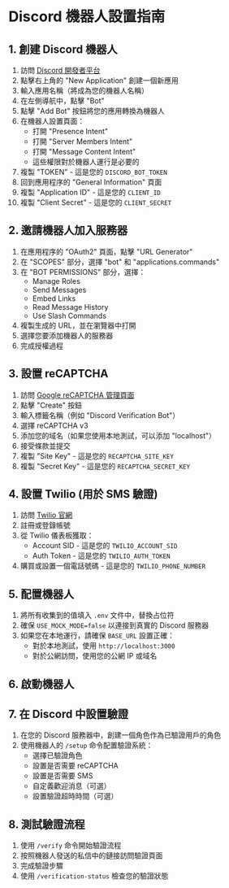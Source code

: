 # Discord 機器人設置指南

## 1. 創建 Discord 機器人

1. 訪問 [Discord 開發者平台](https://discord.com/developers/applications)
2. 點擊右上角的 "New Application" 創建一個新應用
3. 輸入應用名稱（將成為您的機器人名稱）
4. 在左側導航中，點擊 "Bot"
5. 點擊 "Add Bot" 按鈕將您的應用轉換為機器人
6. 在機器人設置頁面：
   - 打開 "Presence Intent"
   - 打開 "Server Members Intent"
   - 打開 "Message Content Intent"
   - 這些權限對於機器人運行是必要的
7. 複製 "TOKEN" - 這是您的 `DISCORD_BOT_TOKEN`
8. 回到應用程序的 "General Information" 頁面
9. 複製 "Application ID" - 這是您的 `CLIENT_ID`
10. 複製 "Client Secret" - 這是您的 `CLIENT_SECRET`

## 2. 邀請機器人加入服務器

1. 在應用程序的 "OAuth2" 頁面，點擊 "URL Generator"
2. 在 "SCOPES" 部分，選擇 "bot" 和 "applications.commands"
3. 在 "BOT PERMISSIONS" 部分，選擇：
   - Manage Roles
   - Send Messages
   - Embed Links
   - Read Message History
   - Use Slash Commands
4. 複製生成的 URL，並在瀏覽器中打開
5. 選擇您要添加機器人的服務器
6. 完成授權過程

## 3. 設置 reCAPTCHA

1. 訪問 [Google reCAPTCHA 管理頁面](https://www.google.com/recaptcha/admin)
2. 點擊 "Create" 按鈕
3. 輸入標籤名稱（例如 "Discord Verification Bot"）
4. 選擇 reCAPTCHA v3
5. 添加您的域名（如果您使用本地測試，可以添加 "localhost"）
6. 接受條款並提交
7. 複製 "Site Key" - 這是您的 `RECAPTCHA_SITE_KEY`
8. 複製 "Secret Key" - 這是您的 `RECAPTCHA_SECRET_KEY`

## 4. 設置 Twilio (用於 SMS 驗證)

1. 訪問 [Twilio 官網](https://www.twilio.com/)
2. 註冊或登錄帳號
3. 從 Twilio 儀表板獲取：
   - Account SID - 這是您的 `TWILIO_ACCOUNT_SID`
   - Auth Token - 這是您的 `TWILIO_AUTH_TOKEN`
4. 購買或設置一個電話號碼 - 這是您的 `TWILIO_PHONE_NUMBER`

## 5. 配置機器人

1. 將所有收集到的值填入 `.env` 文件中，替換占位符
2. 確保 `USE_MOCK_MODE=false` 以連接到真實的 Discord 服務器
3. 如果您在本地運行，請確保 `BASE_URL` 設置正確：
   - 對於本地測試，使用 `http://localhost:3000`
   - 對於公網訪問，使用您的公網 IP 或域名

## 6. 啟動機器人


## 7. 在 Discord 中設置驗證

1. 在您的 Discord 服務器中，創建一個角色作為已驗證用戶的角色
2. 使用機器人的 `/setup` 命令配置驗證系統：
   - 選擇已驗證角色
   - 設置是否需要 reCAPTCHA
   - 設置是否需要 SMS
   - 自定義歡迎消息（可選）
   - 設置驗證超時時間（可選）

## 8. 測試驗證流程

1. 使用 `/verify` 命令開始驗證流程
2. 按照機器人發送的私信中的鏈接訪問驗證頁面
3. 完成驗證步驟
4. 使用 `/verification-status` 檢查您的驗證狀態 